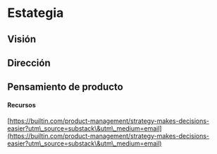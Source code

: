 # Estategia

## Visión

## Dirección

## Pensamiento de producto



#### Recursos

[https://builtin.com/product-management/strategy-makes-decisions-easier?utm\_source=substack\&utm\_medium=email](https://builtin.com/product-management/strategy-makes-decisions-easier?utm\_source=substack\&utm\_medium=email)

